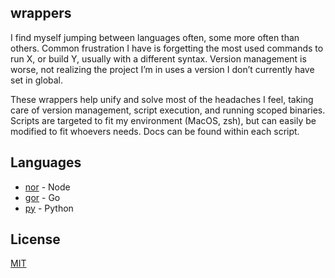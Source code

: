 ## wrappers

I find myself jumping between languages often, some more often than others. Common frustration I have is forgetting the most used commands to run X, or build Y, usually with a different syntax. Version management is worse, not realizing the project I’m in uses a version I don’t currently have set in global.

These wrappers help unify and solve most of the headaches I feel, taking care of version management, script execution, and running scoped binaries. Scripts are targeted to fit my environment (MacOS, zsh), but can easily be modified to fit whoevers needs. Docs can be found within each script.

## Languages

- [nor](./nor) - Node
- [gor](./gor) - Go
- [py](./py) - Python

## License

[MIT](./LICENSE)

